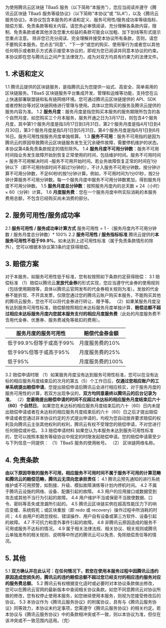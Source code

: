 为使用腾讯云区块链 TBaaS 服务（以下简称“本服务”），您应当阅读并遵守《腾讯云区块链 TBaaS 服务等级协议》（以下简称“本协议”或 “SLA”），以及《腾讯云服务协议》。本协议包含本服务的术语和定义、服务可用性/服务成功率等级指标、赔偿方案、免责条款等相关内容。请您务必审慎阅读、充分理解各条款内容，限制、免责条款或者其他涉及您重大权益的条款可能会以加粗、加下划线等形式提示您重点注意。
除非您已充分阅读、完全理解并接受本协议所有条款，否则，请您不要购买本服务。您点击“同意”、“下一步”或您的购买、使用等行为或者您以其他任何明示或者默示方式表示接受本协议的，即视为您已阅读并同意本协议的约束。本协议即在您与腾讯云之间产生法律效力，成为对双方均具有约束力的法律文件。

## 1.	术语和定义
1.1 腾讯云提供的区块链服务，是指腾讯云为您提供一站式、高安全、简单易用的区块链服务。TBaaS 区块链服务平台集成开发、管理和运维等功能，支持您在云上快速部署联盟链和私有链网络环境。您可通过腾讯云区块链提供的 API、SDK 或者控制台等对区块链网络进行管理与使用。具体以您购买的服务及腾讯云提供的服务内容为准。
1.2 **服务月度**：服务月度是指您购买本服务的服务期限所包含的各个自然月度，如您购买三个月本服务，服务开通之日为3月17日，则包含4个服务月度，其中第1个服务月度是指3月17日到3月31日，第2个服务月度是指4月1日到4月30日，第3个服务月度是指5月1日到5月31日，第4个服务月度是指6月1日到6月16日。服务可用性按服务月度单独核算。
1.3  **服务不可用**：服务不可用指的是因为腾讯云的原因导致腾讯云区块链服务发生无冗余硬件故障，需要停机维护的状态。本协议第4条免责条款规定的情形除外。
1.4 **服务月度不可用分钟数**：服务不可用时间指业务发生故障开始到恢复正常使用的时间，包括维护时间。服务不可用时间 = 服务不可用解决时间 –服务不可用开始时间。若业务故障恢复正常的时间在1分钟以下（即不可用持续时间不超过1分钟的），不计入服务不可用分钟数。按分钟计算不可用分钟数，不足60秒的按1分钟计算。例如，不可用时间为1分01秒，按2分钟计算服务不可用分钟数。每一个服务月度中服务不可用分钟数累加，得到服务月度不可用分钟数。 
1.5  **服务月度总分钟数**：按照服务月度内的总天数 × 24（小时）× 60（分钟）计算。
1.6  **月度服务费**：您在一个服务月度中所实际消耗的本服务费用总额，不包含已经购买尚未消费的部分。

## 2.	服务可用性/服务成功率
2.1	**服务可用性 / 服务成功率计算方式**
服务可用性 = 1 -（服务月度内不可用分钟数 / 服务月度总分钟数）\* 100%
2.2	**服务可用性 / 服务指标标准**
腾讯云提供的**本服务可用性不低于99.9%**。如未达到上述可用性标准（属于免责条款情形的除外），您可以根据本协议第3条约定获得赔偿。

## 3.	赔偿方案
对于本服务，如服务可用性低于标准，您有权按照如下条款约定获得赔偿：
3.1	赔偿标准
（1）赔偿以腾讯云**发放代金券**的形式实现，您应当遵守代金券的使用规则（包括使用期限等，具体以腾讯云官网发布的代金券相关规则为准）。发放的代金券不能折现、不开具发票，仅限您通过您的腾讯云账户购买本服务，不能购买其他的腾讯云服务，您也不可以将代金券进行转让、赠予等。
（2）如果某服务月度没有达到服务可用性标准，赔偿额按照相应未达标服务月度单独计算，**赔偿总额不超过相应未达标服务月度内您就本服务支付的相应月度服务费**（此处的月度服务费不含用代金券、优惠券、服务费减免等抵扣的费用）。

| 服务月度的服务可用性         | 赔偿代金券金额      |
| ------------------ | ------------ |
| 低于99.9%但等于或高于99% | 月度服务费的10% |
| 低于99%但等于或高于95% | 月度服务费的25% |
| 低于95%         | 月度服务费的100% |

3.2	赔偿申请时限
（1）如某服务月度没有达到服务可用性标准，您可以在没有达标的相应服务月度结束后的次月的第五（5）个工作日后，**仅通过您相应账户的工单系统提出赔偿申请**。您提出赔偿申请后腾讯云会进行相应核实，对于服务月度的服务可用性的计算，若双方出现争议的，**双方均同意最终以腾讯云的后台记录为准**。
（2）**您最晚提出赔偿申请的时间不应超过未达标的相应服务月度结束后六十（60）个自然日**。
如果您在未达标的相应服务月度结束后的六十（60）日内未提出赔偿申请或者在未达标的相应服务月度结束后的六十（60）日之后才提出赔偿申请或者您通过非本协议约定的方式提出申请的，均视为您自动放弃要求赔偿的权利及向腾讯云主张其他权利的权利，腾讯云有权不受理您的赔偿申请，不对您进行任何赔偿或补偿。
3.3 赔偿申请材料
如果您认为本服务未达到服务可用性标准的，您可以按照本服务等级协议中规定的时限发起赔偿申请。您的赔偿申请需至少与下列信息一同提供：
（1）TBaaS 服务的使用帐号。
（2） 区块链网络名称。

## 4.	免责条款
**由以下原因导致的服务不可用，相应服务不可用时间不属于服务不可用的计算范畴和腾讯云的赔偿范畴，腾讯云无须向您承担责任：**
4.1 腾讯云预先通知的进行系统维护或不可用预警，如割接、升级、模拟故障演练等计划内停机时间。
4.2 不属于腾讯云设施的网络、设备、配置引起的故障。
4.3 用户的应用接口或数据受到攻击或其他不当行为引起的故障。
4.4 用户维护不当或保密不当致使数据、口令、密码等丢失或泄漏所引起的。
4.5 腾讯云区块链实例在超高性能压力下的响应变缓、系统假死；或区块重放（即 redo 或 recovery）操作过程中所消耗的时间；
4.6 由用户的疏忽授权、错误操作、用户自有设备或第三方软件、设备引起的故障。
4.7 不可抗力和意外事件引起的故障。
4.8 非腾讯云原因造成的服务不可用或服务不达标的情况。
4.9 属于相关法律法规、相关协议、相关规则或腾讯云单独发布的相关规则、说明等中所述的腾讯云可以免责、免除赔偿责任等的情况。

## 5.	其他
5.1	**双方确认并在此认可：在任何情况下，若您在使用本服务过程中因腾讯云违约原因造成您损失的，腾讯云的违约赔偿总额不超过您已经支付的相应违约服务对应的服务费总额**。
5.2	腾讯云有权根据变化适时或必要时对本协议条款做出修改，您可以在腾讯云官网的最新版本中查阅相关协议条款。如您不同意腾讯云对协议所做的修改，您有权停止使用本服务，如您继续使用本服务，则视为您接受修改后的协议。
5.3 本协议作为《腾讯云服务协议》的附属协议，具有与《腾讯云服务协议》同等效力，本协议未约定事项，您需遵守《腾讯云服务协议》的相关约定。若本协议与《腾讯云服务协议》中的条款相冲突或不一致，则以本协议为准，但仅在该冲突或不一致范围内适用。（完）

